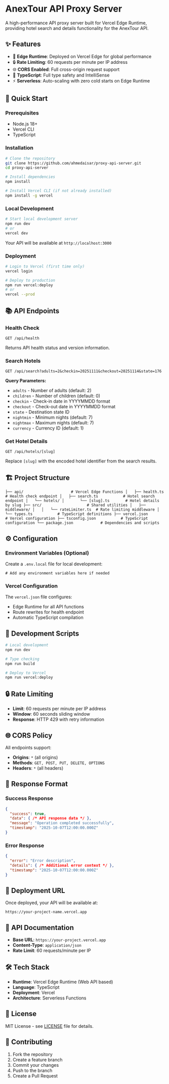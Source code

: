 # AnexTour API Proxy Server

A high-performance API proxy server built for Vercel Edge Runtime, providing hotel search and details functionality for the AnexTour API.

## ✨ Features

- 🚀 **Edge Runtime**: Deployed on Vercel Edge for global performance
- 🔒 **Rate Limiting**: 60 requests per minute per IP address
- 🌐 **CORS Enabled**: Full cross-origin request support
- 📱 **TypeScript**: Full type safety and IntelliSense
- ⚡ **Serverless**: Auto-scaling with zero cold starts on Edge Runtime

## 🚀 Quick Start

### Prerequisites

- Node.js 18+
- Vercel CLI
- TypeScript

### Installation

```bash
# Clone the repository
git clone https://github.com/ahmedaisar/proxy-api-server.git
cd proxy-api-server

# Install dependencies
npm install

# Install Vercel CLI (if not already installed)
npm install -g vercel
```

### Local Development

```bash
# Start local development server
npm run dev
# or
vercel dev
```

Your API will be available at `http://localhost:3000`

### Deployment

```bash
# Login to Vercel (first time only)
vercel login

# Deploy to production
npm run vercel:deploy
# or
vercel --prod
```

## 📚 API Endpoints

### Health Check

```http
GET /api/health
```

Returns API health status and version information.

### Search Hotels

```http
GET /api/search?adults=2&checkin=20251111&checkout=20251114&state=176
```

**Query Parameters:**

- `adults` - Number of adults (default: 2)
- `children` - Number of children (default: 0)
- `checkin` - Check-in date in YYYYMMDD format
- `checkout` - Check-out date in YYYYMMDD format
- `state` - Destination state ID
- `nightmin` - Minimum nights (default: 7)
- `nightmax` - Maximum nights (default: 7)
- `currency` - Currency ID (default: 1)

### Get Hotel Details

```http
GET /api/hotels/[slug]
```

Replace `[slug]` with the encoded hotel identifier from the search results.

## 🏗️ Project Structure

`
├── api/                     # Vercel Edge Functions
│   ├── health.ts           # Health check endpoint
│   ├── search.ts           # Hotel search endpoint
│   └── hotels/
│       └── [slug].ts       # Hotel details by slug
├── src/                    # Shared utilities
│   ├── middleware/
│   │   └── rateLimiter.ts  # Rate limiting middleware
│   └── types.ts           # TypeScript definitions
├── vercel.json             # Vercel configuration
├── tsconfig.json           # TypeScript configuration
└── package.json            # Dependencies and scripts
`

## ⚙️ Configuration

### Environment Variables (Optional)

Create a `.env.local` file for local development:

```env
# Add any environment variables here if needed
```

### Vercel Configuration

The `vercel.json` file configures:

- Edge Runtime for all API functions
- Route rewrites for health endpoint
- Automatic TypeScript compilation

## 🔧 Development Scripts

```bash
# Local development
npm run dev

# Type checking
npm run build

# Deploy to Vercel
npm run vercel:deploy
```

## 🔒 Rate Limiting

- **Limit**: 60 requests per minute per IP address
- **Window**: 60 seconds sliding window
- **Response**: HTTP 429 with retry information

## 🌐 CORS Policy

All endpoints support:

- **Origins**: `*` (all origins)
- **Methods**: `GET, POST, PUT, DELETE, OPTIONS`
- **Headers**: `*` (all headers)

## 📱 Response Format

### Success Response

```json
{
  "success": true,
  "data": { /* API response data */ },
  "message": "Operation completed successfully",
  "timestamp": "2025-10-07T12:00:00.000Z"
}
```

### Error Response

```json
{
  "error": "Error description",
  "details": { /* Additional error context */ },
  "timestamp": "2025-10-07T12:00:00.000Z"
}
```

## 🚀 Deployment URL

Once deployed, your API will be available at:

`
https://your-project-name.vercel.app
`

## 📖 API Documentation

- **Base URL**: `https://your-project.vercel.app`
- **Content-Type**: `application/json`
- **Rate Limit**: 60 requests/minute per IP

## 🛠️ Tech Stack

- **Runtime**: Vercel Edge Runtime (Web API based)
- **Language**: TypeScript
- **Deployment**: Vercel
- **Architecture**: Serverless Functions

## 📄 License

MIT License - see [LICENSE](LICENSE) file for details.

## 🤝 Contributing

1. Fork the repository
2. Create a feature branch
3. Commit your changes
4. Push to the branch
5. Create a Pull Request
